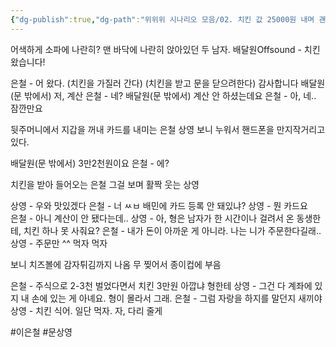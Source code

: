 ```yaml
---
{"dg-publish":true,"dg-path":"위위위 시나리오 모음/02. 치킨 값 25000원 내며 괜찮은 척 하기.md","permalink":"/위위위 시나리오 모음/02. 치킨 값 25000원 내며 괜찮은 척 하기/"}
---
```




어색하게 소파에 나란히? 맨 바닥에 나란히 앉아있던 두 남자.
배달원Offsound - 치킨왔습니다!

은철 - 어 왔다. (치킨을 가질러 간다)
  (치킨을 받고 문을 닫으려한다) 감사합니다
배달원(문 밖에서) 저, 계산
은철 - 네?
배달원(문 밖에서) 계산 안 하셨는데요
은철 - 아, 네.. 잠깐만요

뒷주머니에서 지갑을 꺼내 카드를 내미는 은철
상영 보니 누워서 핸드폰을 만지작거리고 있다.

배달원(문 밖에서) 3만2천원이요
은철 - 에?

치킨을 받아 들어오는 은철
그걸 보며 활짝 웃는 상영

상영 - 우와 맛있겠다
은철 - 너 ㅆㅂ 배민에 카드 등록 안 돼있냐?
상영 - 뭔 카드요		
은철 - 아니 계산이 안 됐다는데..
상영 - 아, 형은 남자가 한 시간이나 걸려서 온 동생한테, 치킨 하나 못 사줘요?
은철 - 내가 돈이 아까운 게 아니라. 나는 니가 주문한다길래..
상영 - 주문만 ^^ 먹자 먹자

보니 치즈볼에 감자튀김까지 나옴
무 찢어서 종이컵에 부음

은철 - 주식으로 2-3천 벌었다면서 치킨 3만원 아깝냐 형한테
상영 - 그건 다 계좌에 있지 내 손에 있는 게 아녜요. 형이 몰라서 그래. 
은철 - 그럼 자랑을 하지를 말던지 새끼야
상영 - 치킨 식어. 일단 먹자. 자, 다리 줄게

#이은철 
#문상영 


